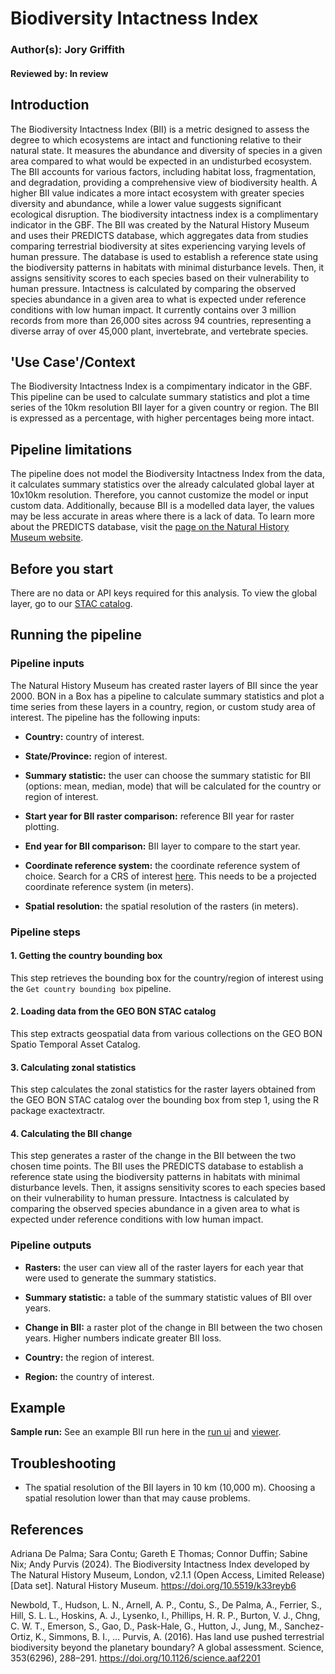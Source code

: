 # Biodiversity Intactness Index
### Author(s): Jory Griffith
#### Reviewed by: In review

## Introduction
The Biodiversity Intactness Index (BII) is a metric designed to assess the degree to which ecosystems are intact and functioning relative to their natural state. It measures the abundance and diversity of species in a given area compared to what would be expected in an undisturbed ecosystem. The BII accounts for various factors, including habitat loss, fragmentation, and degradation, providing a comprehensive view of biodiversity health. A higher BII value indicates a more intact ecosystem with greater species diversity and abundance, while a lower value suggests significant ecological disruption. The biodiversity intactness index is a complimentary indicator in the GBF. The BII was created by the Natural History Museum and uses their PREDICTS database, which aggregates data from studies comparing terrestrial biodiversity at sites experiencing varying levels of human pressure. The database is used to establish a reference state using the biodiversity patterns in habitats with minimal disturbance levels. Then, it assigns sensitivity scores to each species based on their vulnerability to human pressure. Intactness is calculated by comparing the observed species abundance in a given area to what is expected under reference conditions with low human impact. It currently contains over 3 million records from more than 26,000 sites across 94 countries, representing a diverse array of over 45,000 plant, invertebrate, and vertebrate species.

## 'Use Case'/Context
The Biodiversity Intactness Index is a compimentary indicator in the GBF. This pipeline can be used to calculate summary statistics and plot a time series of the 10km resolution BII layer for a given country or region. The BII is expressed as a percentage, with higher percentages being more intact.

## Pipeline limitations
The pipeline does not model the Biodiversity Intactness Index from the data, it calculates summary statistics over the already calculated global layer at 10x10km resolution. Therefore, you cannot customize the model or input custom data. Additionally, because BII is a modelled data layer, the values may be less accurate in areas where there is a lack of data. To learn more about the PREDICTS database, visit the [page on the Natural History Museum website](https://www.nhm.ac.uk/our-science/research/projects/predicts/science.html).

## Before you start
There are no data or API keys required for this analysis. To view the global layer, go to our [STAC catalog](https://stac.geobon.org/viewer/bii_nhm/bii_nhm_10km_2020).

## Running the pipeline

### Pipeline inputs
The Natural History Museum has created raster layers of BII since the year 2000. BON in a Box has a pipeline to calculate summary statistics and plot a time series from these layers in a country, region, or custom study area of interest. The pipeline has the following inputs:

- **Country:** country of interest.

- **State/Province:** region of interest.

- **Summary statistic:** the user can choose the summary statistic for BII (options: mean, median, mode) that will be calculated for the country or region of interest.

- **Start year for BII raster comparison:** reference BII year for raster plotting.

- **End year for BII comparison:** BII layer to compare to the start year.

- **Coordinate reference system:** the coordinate reference system of choice. Search for a CRS of interest [here](https://epsg.io/). This needs to be a projected coordinate reference system (in meters).

- **Spatial resolution:** the spatial resolution of the rasters (in meters).

### Pipeline steps

#### **1. Getting the country bounding box**
This step retrieves the bounding box for the country/region of interest using the `Get country bounding box` pipeline.

#### **2. Loading data from the GEO BON STAC catalog**
This step extracts geospatial data from various collections on the GEO BON Spatio Temporal Asset Catalog.

#### **3. Calculating zonal statistics**
This step calculates the zonal statistics for the raster layers obtained from the GEO BON STAC catalog over the bounding box from step 1, using the R package exactextractr.

#### **4. Calculating the BII change**
This step generates a raster of the change in the BII between the two chosen time points. The BII uses the PREDICTS database to establish a reference state using the biodiversity patterns in habitats with minimal disturbance levels. Then, it assigns sensitivity scores to each species based on their vulnerability to human pressure. Intactness is calculated by comparing the observed species abundance in a given area to what is expected under reference conditions with low human impact.

### Pipeline outputs

- **Rasters:** the user can view all of the raster layers for each year that were used to generate the summary statistics.

- **Summary statistic:** a table of the summary statistic values of BII over years.

- **Change in BII:** a raster plot of the change in BII between the two chosen years. Higher numbers indicate greater BII loss.

- **Country:** the region of interest.

- **Region:** the country of interest.

## Example
**Sample run:** See an example BII run here in the [run ui](https://pipelines-results.geobon.org/pipeline-form/BII%3EBII/5411ef9f7f4b1444a865a05acee4e136) and [viewer](https://pipelines-results.geobon.org/viewer/BII%3EBII%3E5411ef9f7f4b1444a865a05acee4e136).

## Troubleshooting
- The spatial resolution of the BII layers in 10 km (10,000 m). Choosing a spatial resolution lower than that may cause problems.

## References
Adriana De Palma; Sara Contu; Gareth E Thomas; Connor Duffin; Sabine Nix; Andy Purvis (2024). The Biodiversity Intactness Index developed by The Natural History Museum, London, v2.1.1 (Open Access, Limited Release) [Data set]. Natural History Museum. https://doi.org/10.5519/k33reyb6

Newbold, T., Hudson, L. N., Arnell, A. P., Contu, S., De Palma, A., Ferrier, S., Hill, S. L. L., Hoskins, A. J., Lysenko, I., Phillips, H. R. P., Burton, V. J., Chng, C. W. T., Emerson, S., Gao, D., Pask-Hale, G., Hutton, J., Jung, M., Sanchez-Ortiz, K., Simmons, B. I., … Purvis, A. (2016). Has land use pushed terrestrial biodiversity beyond the planetary boundary? A global assessment. Science, 353(6296), 288–291. https://doi.org/10.1126/science.aaf2201




